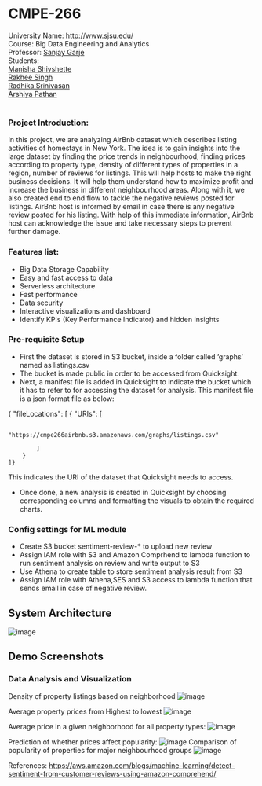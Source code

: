 # CMPE-266

University Name: http://www.sjsu.edu/   
Course: Big Data Engineering and Analytics   
Professor: [Sanjay Garje](https://www.linkedin.com/in/sanjaygarje/)  
Students:  
[Manisha Shivshette](https://www.linkedin.com/in/manisha-shivshette-94632a136/)  
[Rakhee Singh](https://www.linkedin.com/in/rakhee-singh-51186954/)  
[Radhika Srinivasan](https://www.linkedin.com/in/radhikas08/)   
[Arshiya Pathan](https://www.linkedin.com/in/arshiya-pathan/)  
<br>
### Project Introduction:  
In this project, we are analyzing AirBnb dataset which describes listing activities of homestays in New York. The idea is to gain insights into the large dataset by finding the price trends in neighbourhood, finding prices according to property type, density of different types of properties in a region, number of reviews for listings. This will help hosts to make the right business decisions. It will help them understand how to maximize profit and increase the business in different neighbourhood areas. Along with it, we also created end to end flow to tackle the negative reviews posted for listings. AirBnb host is informed by email in case there is any negative review posted for his listing. With help of this immediate information, AirBnb host can acknowledge the issue and take necessary steps to prevent further damage.

### Features list:
* Big Data Storage Capability<br>
* Easy and fast access to data <br>
* Serverless architecture <br>
* Fast performance<br>
* Data security<br>
* Interactive visualizations and dashboard <br>
* Identify KPIs (Key Performance Indicator) and hidden insights<br>

### Pre-requisite Setup

* First the dataset is stored in S3 bucket, inside a folder called ‘graphs’ named as listings.csv<br>
* The bucket is made public in order to be accessed from Quicksight.<br>
* Next, a manifest file is added in Quicksight to indicate the bucket which it has to refer to for accessing the dataset for analysis. This manifest file is a json format file as below:<br>

{
    "fileLocations": [
        {
            "URIs": [

                "https://cmpe266airbnb.s3.amazonaws.com/graphs/listings.csv"

            ]
        }
    ]}

This indicates the URI of the dataset that Quicksight needs to access.<br>
* Once done, a new analysis is created in Quicksight by choosing corresponding columns and formatting the visuals to obtain the required charts.

### Config settings for ML module
* Create S3 bucket sentiment-review-* to upload new review<br>
* Assign IAM role with S3 and Amazon Comprhend to lambda function to run sentiment analysis on review and write output to S3
* Use Athena to create table to store sentiment analysis result from S3
* Assign IAM role with Athena,SES and S3 access to lambda function that sends email in case of negative review.


## System Architecture
![image](https://user-images.githubusercontent.com/32425672/57059439-3ef3a980-6c6a-11e9-81f3-0dd916ddf52c.png)

## Demo Screenshots
### Data Analysis and Visualization
Density of property listings based on neighborhood
![image](https://user-images.githubusercontent.com/32425672/57059550-bcb7b500-6c6a-11e9-979f-0d8aadcf1cd1.png)

Average property prices from Highest to lowest
![image](https://user-images.githubusercontent.com/32425672/57060044-b7f40080-6c6c-11e9-9cb1-f087f73a6775.png)

Average price in a given neighborhood for all property types:
![image](https://github.com/DeveloperManisha/CMPE-266/issues/4#issue-439449809)

Prediction of whether prices affect popularity:
![image](https://user-images.githubusercontent.com/32425672/57060098-01445000-6c6d-11e9-8cdb-bff27d9c67fa.png)
Comparison of popularity of properties for major neighbourhood groups
![image](https://user-images.githubusercontent.com/32425672/57060143-3355b200-6c6d-11e9-8cdc-a5f442b5343f.png)


References:
https://aws.amazon.com/blogs/machine-learning/detect-sentiment-from-customer-reviews-using-amazon-comprehend/
